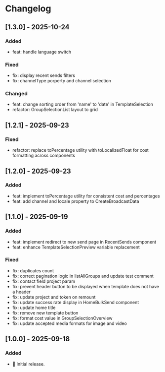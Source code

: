 # Changelog

## [1.3.0] - 2025-10-24

### Added
- feat: handle language switch

### Fixed
- fix: display recent sends filters
- fix: channelType porperty and channel selection

### Changed
- feat: change sorting order from 'name' to 'date' in TemplateSelection
- refactor: GroupSelectionList layout to grid

## [1.2.1] - 2025-09-23

### Fixed
- refactor: replace toPercentage utility with toLocalizedFloat for cost formatting across components

## [1.2.0] - 2025-09-23

### Added
- feat: implement toPercentage utility for consistent cost and percentages
- feat: add channel and locale property to CreateBroadcastData

## [1.1.0] - 2025-09-19

### Added
- feat: implement redirect to new send page in RecentSends component
- feat: enhance TemplateSelectionPreview variable replacement

### Fixed
- fix: duplicates count
- fix: correct pagination logic in listAllGroups and update test comment
- fix: contact field project param
- fix: prevent header button to be displayed when template does not have a header
- fix: update project and token on remount
- fix: update success rate display in HomeBulkSend component
- fix: update home title
- fix: remove new template button
- fix: format cost value in GroupSelectionOverview
- fix: update accepted media formats for image and video

## [1.0.0] - 2025-09-18

### Added

- 🌱 Initial release.
